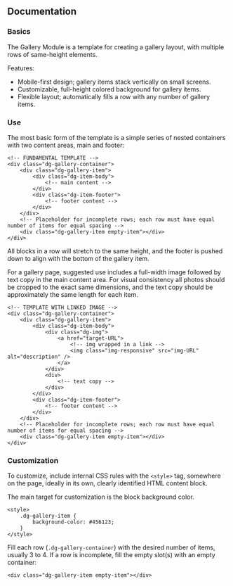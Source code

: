 ## Documentation

### Basics

The Gallery Module is a template for creating a gallery layout, with multiple rows of same-height elements.

Features:
* Mobile-first design; gallery items stack vertically on small screens.
* Customizable, full-height colored background for gallery items.
* Flexible layout; automatically fills a row with any number of gallery items.

### Use
The most basic form of the template is a simple series of nested containers with two content areas, main and footer:  
```
<!-- FUNDAMENTAL TEMPLATE -->  
<div class="dg-gallery-container">  
    <div class="dg-gallery-item">  
        <div class="dg-item-body">  
            <!-- main content -->  
        </div>  
        <div class="dg-item-footer">  
            <!-- footer content -->  
        </div>  
    </div>  
    <!-- Placeholder for incomplete rows; each row must have equal number of items for equal spacing -->  
    <div class="dg-gallery-item empty-item"></div>  
</div>  
```  
All blocks in a row will stretch to the same height, and the footer is pushed down to align with the bottom of the gallery item.  

For a gallery page, suggested use includes a full-width image followed by text copy in the main content area. For visual consistency all photos should be cropped to the exact same dimensions, and the text copy should be approximately the same length for each item.  
```
<!-- TEMPLATE WITH LINKED IMAGE -->  
<div class="dg-gallery-container">  
    <div class="dg-gallery-item">  
        <div class="dg-item-body">  
            <div class="dg-img">  
                <a href="target-URL">  
                    <!-- img wrapped in a link -->   
                    <img class="img-responsive" src="img-URL" alt="description" />   
                </a>  
            </div>  
            <div>  
                <!-- text copy -->  
            </div>  
        </div>  
        <div class="dg-item-footer">  
            <!-- footer content -->  
        </div>  
    </div>  
    <!-- Placeholder for incomplete rows; each row must have equal number of items for equal spacing -->  
    <div class="dg-gallery-item empty-item"></div>  
</div>  
```

### Customization
To customize, include internal CSS rules with the `<style>` tag, somewhere on the page, ideally in its own, clearly identified HTML content block.  

The main target for customization is the block background color.
```
<style>  
    .dg-gallery-item {  
        background-color: #456123;  
    }  
</style>  
```
Fill each row (`.dg-gallery-container`) with the desired number of items, usually 3 to 4. If a row is incomplete, fill the empty slot(s) with an empty container:  
```
<div class="dg-gallery-item empty-item"></div>  
```
